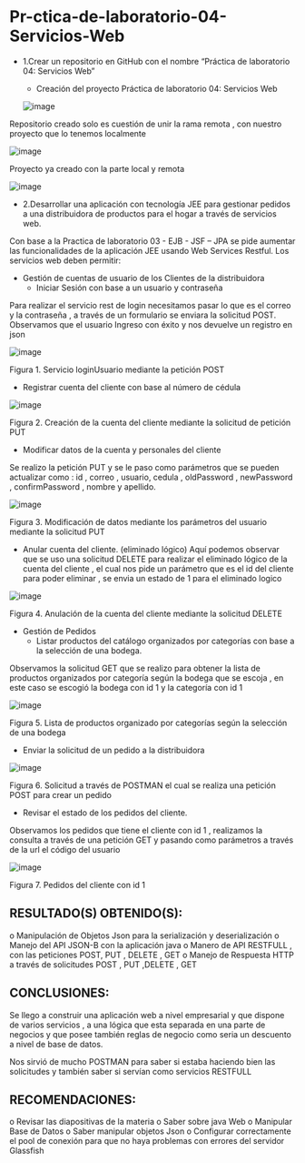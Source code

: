# Pr-ctica-de-laboratorio-04-Servicios-Web

* 1.Crear un repositorio en GitHub con el nombre “Práctica de laboratorio 04: Servicios Web”

  * Creación del proyecto Práctica de laboratorio 04: Servicios Web
  
  ![image](https://user-images.githubusercontent.com/49213346/124577541-fb30f780-de12-11eb-838c-14c944a23fb6.png)

Repositorio creado solo es cuestión de unir la rama remota , con nuestro proyecto que lo tenemos localmente

![image](https://user-images.githubusercontent.com/49213346/124577617-0c7a0400-de13-11eb-83b9-0e343ed7e852.png)

Proyecto ya creado con la parte local y remota 

![image](https://user-images.githubusercontent.com/49213346/124577647-16036c00-de13-11eb-9ce7-04ac7d0fda7d.png)

* 2.Desarrollar una aplicación con tecnología JEE para gestionar pedidos a una distribuidora de productos para el hogar a través de servicios web.

Con base a la Practica de laboratorio 03 - EJB - JSF – JPA se pide aumentar las funcionalidades de la aplicación JEE usando Web Services Restful. Los servicios web deben permitir:

* Gestión de cuentas de usuario de los Clientes de la distribuidora
  * Iniciar Sesión con base a un usuario y contraseña

Para realizar el servicio rest de login necesitamos pasar lo que es el correo y la contraseña , a través de un formulario se enviara la solicitud POST. Observamos que el usuario Ingreso con éxito y nos devuelve un registro en json

![image](https://user-images.githubusercontent.com/49213346/124577856-4814ce00-de13-11eb-9d5d-4f9a3cb9d87d.png)

Figura 1. Servicio loginUsuario mediante la petición POST

  * Registrar cuenta del cliente con base al número de cédula

![image](https://user-images.githubusercontent.com/49213346/124578085-80b4a780-de13-11eb-87a1-d7fc444d3889.png)

Figura 2. Creación de la cuenta del cliente mediante la solicitud de petición PUT

  * Modificar datos de la cuenta y personales del cliente

Se realizo la petición PUT y se le paso como parámetros que se pueden actualizar como : id , correo , usuario, cedula , oldPassword , newPassword , confirmPassword , nombre y apellido.


![image](https://user-images.githubusercontent.com/49213346/124578167-94f8a480-de13-11eb-825b-39b78c3ccecd.png)

Figura 3. Modificación de datos mediante los parámetros del usuario mediante la solicitud PUT

  * Anular cuenta del cliente. (eliminado lógico)
Aquí podemos observar que se uso una solicitud DELETE para realizar el eliminado lógico de la cuenta del cliente , el cual nos pide un parámetro que es el id del cliente para poder eliminar , se envia un estado de 1 para el eliminado logico

![image](https://user-images.githubusercontent.com/49213346/124578261-a8a40b00-de13-11eb-9484-56024a779006.png)

Figura 4. Anulación de la cuenta del cliente mediante la solicitud DELETE

* Gestión de Pedidos
  * Listar productos del catálogo organizados por categorías con base a la selección de una bodega.

Observamos la solicitud GET que se realizo para obtener la lista de productos organizados por categoría según la bodega que se escoja , en este caso se escogió la bodega con id 1 y la categoría con id 1

![image](https://user-images.githubusercontent.com/49213346/124578366-c40f1600-de13-11eb-8fde-e9f821dac538.png)

Figura 5. Lista de productos organizado por categorías según la selección de una bodega

  * Enviar la solicitud de un pedido a la distribuidora

![image](https://user-images.githubusercontent.com/49213346/124578420-d0936e80-de13-11eb-85cd-fc9d4b2954b3.png)

Figura 6. Solicitud a través de POSTMAN el cual se realiza una petición POST para crear un pedido

  * Revisar el estado de los pedidos del cliente.

Observamos los pedidos que tiene el cliente con id 1 , realizamos la consulta a través de una petición GET y pasando como parámetros a través de la url el código del usuario

![image](https://user-images.githubusercontent.com/49213346/124578513-e5700200-de13-11eb-8021-1a7a15d12915.png)

Figura 7. Pedidos del cliente con id 1


## RESULTADO(S) OBTENIDO(S):

o	Manipulación  de Objetos Json para la serialización y deserialización
o	Manejo del API JSON-B con la aplicación java 
o	Manero de API RESTFULL , con las peticiones POST, PUT , DELETE , GET 
o	Manejo de Respuesta HTTP a través de solicitudes POST , PUT ,DELETE , GET

## CONCLUSIONES:

Se llego a construir una aplicación web  a nivel empresarial y que dispone de varios servicios , a una lógica que esta separada en una parte de negocios y que posee también reglas de negocio como seria un descuento a nivel de base de datos.

Nos sirvió de mucho POSTMAN para saber si estaba haciendo bien las solicitudes y también saber si servían como servicios RESTFULL

## RECOMENDACIONES:


o	Revisar las diapositivas de la materia 
o	Saber sobre java Web
o	Manipular Base de Datos
o	Saber manipular objetos Json
o	Configurar correctamente el pool de conexión para que no haya problemas con errores del servidor Glassfish





